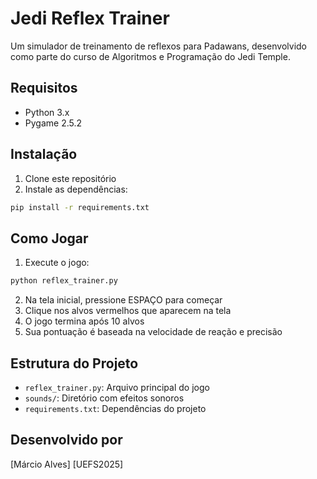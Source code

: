 # Jedi Reflex Trainer

Um simulador de treinamento de reflexos para Padawans, desenvolvido como parte do curso de Algoritmos e Programação do Jedi Temple.

## Requisitos

- Python 3.x
- Pygame 2.5.2

## Instalação

1. Clone este repositório
2. Instale as dependências:
```bash
pip install -r requirements.txt
```

## Como Jogar

1. Execute o jogo:
```bash
python reflex_trainer.py
```

2. Na tela inicial, pressione ESPAÇO para começar
3. Clique nos alvos vermelhos que aparecem na tela
4. O jogo termina após 10 alvos
5. Sua pontuação é baseada na velocidade de reação e precisão

## Estrutura do Projeto

- `reflex_trainer.py`: Arquivo principal do jogo
- `sounds/`: Diretório com efeitos sonoros
- `requirements.txt`: Dependências do projeto

## Desenvolvido por

[Márcio Alves]
[UEFS2025] 